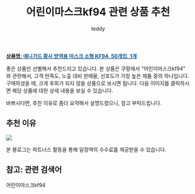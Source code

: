 ﻿---
layout: post
title:  "어린이마스크kf94 관련 상품 추천"
author: teddy
categories: [ 가구/인테리어 ]
tags: [어린이마스크kf94]
image: https://static.coupangcdn.com/image/retail/images/4270452633132436-45e51df9-1b63-4940-a47d-2700ce3f46ae.jpg 
description: "쿠팡에서 어린이마스크kf94 관련 상품으로 가장 고객 선호도가 높은 제품 중 하나입니다."
---

<a href="https://link.coupang.com/re/AFFSDP?lptag=AF3256674&pageKey=5857056271&itemId=10208831599&vendorItemId=77491315136&traceid=V0-153-5a6749959450b42a&requestid=20221226225019483235333"><b>상품명: <font color='#01579B'>애니가드 황사 방역용 마스크 소형 KF94, 50개입, 1개</font></b></a>

좋은 상품만 선별해서 추천드리고 있습니다.
본 상품은 쿠팡에서 "어린이마스크kf94" 와 관련해서, 고객 만족도, 노출 대비 판매율, 선호도가 가장 높은 제품 중의 하나입니다.
구매하셨을 때, 크게 후회가 되지 않을 상품으로 보시면 됩니다. 
다음 이미지를 클릭하시면 해당 상품에 대한 상세 내용을 보실 수 있습니다.

바쁘시다면, 추천 이유로 좀더 요약해서 설명드렸으니, 참고 부탁드립니다.

## 추천 이유 

<a href="https://link.coupang.com/re/AFFSDP?lptag=AF3256674&pageKey=5857056271&itemId=10208831599&vendorItemId=77491315136&traceid=V0-153-5a6749959450b42a&requestid=20221226225019483235333"><img src="https://thumbnail10.coupangcdn.com/thumbnails/remote/q89/image/retail/images/1158995994057714-6b92e705-7f48-4279-982d-941c4a7adcb9.jpg"></a> 

본 블로그는 파트너스 활동을 통해 일정액의 수수료를 제공받을 수 있습니다.

## 참고: 관련 검색어    
어린이마스크kf94